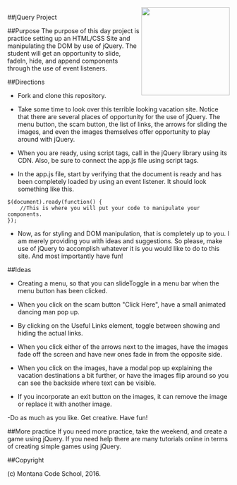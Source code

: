 <img src="http://montanacodeschool.com/wp-content/uploads/2015/06/MCS_LOGO_v1.png" width="200" align="right"/>

##jQuery Project

##Purpose
The purpose of this day project is practice setting up an HTML/CSS Site and manipulating the DOM by use of jQuery. The student will get an opportunity to slide, fadeIn, hide, and append components through the use of event listeners.

##Directions
* Fork and clone this repository.

* Take some time to look over this terrible looking vacation site. Notice that there are several places of opportunity for the use of jQuery. The menu button, the scam button, the list of links, the arrows for sliding the images, and even the images themselves offer opportunity to play around with jQuery.

* When you are ready, using script tags, call in the jQuery library using its CDN. Also, be sure to connect the app.js file using script tags.

* In the app.js file, start by verifying that the document is ready and has been completely loaded by using an event listener. It should look something like this.

```
$(document).ready(function() {
    //This is where you will put your code to manipulate your components.
});
```

* Now, as for styling and DOM manipulation, that is completely up to you. I am merely providing you with ideas and suggestions. So please, make use of jQuery to accomplish whatever it is you would like to do to this site. And most importantly have fun!

##Ideas

* Creating a menu, so that you can slideToggle in a menu bar when the menu button has been clicked.

* When you click on the scam button "Click Here", have a small animated dancing man pop up.

* By clicking on the Useful Links element, toggle between showing and hiding the actual links.

* When you click either of the arrows next to the images, have the images fade off the screen and have new ones fade in from the opposite side.

* When you click on the images, have a modal pop up explaining the vacation destinations a bit further, or have the images flip around so you can see the backside where text can be visible.

* If you incorporate an exit button on the images, it can remove the image or replace it with another image.

-Do as much as you like. Get creative. Have fun!

##More practice
If you need more practice, take the weekend, and create a game using jQuery. If you need help there are many tutorials online in terms of creating simple games using jQuery.

##Copyright

(c) Montana Code School, 2016.
